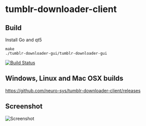 # tumblr-downloader-client

## Build

Install Go and qt5

```
make
./tumblr-downloader-gui/tumblr-downloader-gui
```

[![Build Status](https://travis-ci.org/neuro-sys/tumblr-downloader-client.svg?branch=master)](https://travis-ci.org/neuro-sys/tumblr-downloader-client)

## Windows, Linux and Mac OSX builds
https://github.com/neuro-sys/tumblr-downloader-client/releases

## Screenshot
![Screenshot](https://i.imgur.com/jy3J6EV.png)
